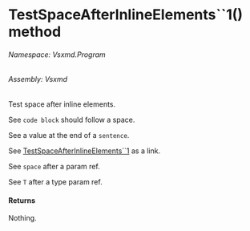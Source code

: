 <a name='M-Vsxmd-Program-Test-TestSpaceAfterInlineElements``1-System-Boolean-'></a>
# TestSpaceAfterInlineElements\`\`1() method

###### Namespace:  Vsxmd.Program

###### Assembly:  Vsxmd

Test space after inline elements.

See `code block` should follow a space.

See a value at the end of a `sentence`.

See [TestSpaceAfterInlineElements\`\`1](/Vsxmd.Program/TestSpaceAfterInlineElements``1.md/#M-Vsxmd-Program-Test-TestSpaceAfterInlineElements``1-System-Boolean-) as a link.

See `space` after a param ref.

See `T` after a type param ref.

#### Returns





Nothing.
